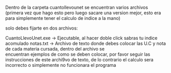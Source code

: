 Dentro de la carpeta cuantollevounet se encuentran varios archivos 
(primera vez que hago esto pero luego sacare una version mejor, esto era para simplemente tener el calculo de indice a la mano)

solo debes fijarte en dos archivos:

CuantoLlevoUnet.exe -> Ejecutable, al hacer doble click sabras tu indice acomulado
notas.txt -> Archivo de texto donde debes colocar las U.C y nota de cada materia cursada, dentro del archivo se        
             encuentran ejemplos de como se deben colocar, por favor seguir las instrucciones de este archi9vo de 
             texto, de lo contrario el calculo sera incorrecto o simplemente no funcionara el programa
